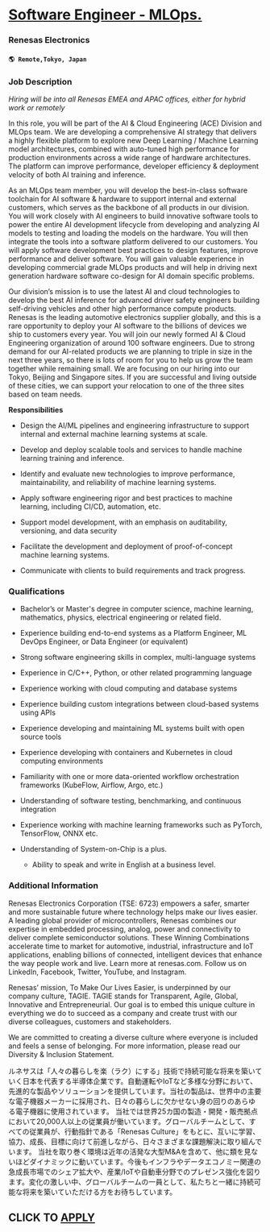 # [Software Engineer - MLOps.](https://www.remotewlb.com/apply/software-engineer-mlops-106847)  
### Renesas Electronics  
#### `🌎 Remote,Tokyo, Japan`  

### **Job Description**

*Hiring will be into all Renesas EMEA and APAC offices, either for hybrid work or remotely*

In this role, you will be part of the AI & Cloud Engineering (ACE) Division and MLOps team. We are developing a comprehensive AI strategy that delivers a highly flexible platform to explore new Deep Learning / Machine Learning model architectures, combined with auto-tuned high performance for production environments across a wide range of hardware architectures. The platform can improve performance, developer efficiency & deployment velocity of both AI training and inference.

As an MLOps team member, you will develop the best-in-class software toolchain for AI software & hardware to support internal and external customers, which serves as the backbone of all products in our division. You will work closely with AI engineers to build innovative software tools to power the entire AI development lifecycle from developing and analyzing AI models to testing and loading the models on the hardware. You will then integrate the tools into a software platform delivered to our customers. You will apply software development best practices to design features, improve performance and deliver software. You will gain valuable experience in developing commercial grade MLOps products and will help in driving next generation hardware software co-design for AI domain specific problems.

Our division’s mission is to use the latest AI and cloud technologies to develop the best AI inference for advanced driver safety engineers building self-driving vehicles and other high performance compute products. Renesas is the leading automotive electronics supplier globally, and this is a rare opportunity to deploy your AI software to the billions of devices we ship to customers every year. You will join our newly formed AI & Cloud Engineering organization of around 100 software engineers. Due to strong demand for our AI-related products we are planning to triple in size in the next three years, so there is lots of room for you to help us grow the team together while remaining small. We are focusing on our hiring into our Tokyo, Beijing and Singapore sites. If you are successful and living outside of these cities, we can support your relocation to one of the three sites based on team needs.

**Responsibilities**

  * Design the AI/ML pipelines and engineering infrastructure to support internal and external machine learning systems at scale. 

  * Develop and deploy scalable tools and services to handle machine learning training and inference. 

  * Identify and evaluate new technologies to improve performance, maintainability, and reliability of machine learning systems. 

  * Apply software engineering rigor and best practices to machine learning, including CI/CD, automation, etc. 

  * Support model development, with an emphasis on auditability, versioning, and data security 

  * Facilitate the development and deployment of proof-of-concept machine learning systems. 

  * Communicate with clients to build requirements and track progress. 

### **Qualifications**

  * Bachelor’s or Master's degree in computer science, machine learning, mathematics, physics, electrical engineering or related field. 

  * Experience building end-to-end systems as a Platform Engineer, ML DevOps Engineer, or Data Engineer (or equivalent) 

  * Strong software engineering skills in complex, multi-language systems 

  * Experience in C/C++, Python, or other related programming language 

  * Experience working with cloud computing and database systems 

  * Experience building custom integrations between cloud-based systems using APIs 

  * Experience developing and maintaining ML systems built with open source tools 

  * Experience developing with containers and Kubernetes in cloud computing environments 

  * Familiarity with one or more data-oriented workflow orchestration frameworks (KubeFlow, Airflow, Argo, etc.) 

  * Understanding of software testing, benchmarking, and continuous integration 

  * Experience working with machine learning frameworks such as PyTorch, TensorFlow, ONNX etc. 

  * Understanding of System-on-Chip is a plus. 

    * Ability to speak and write in English at a business level. 

### **Additional Information**

Renesas Electronics Corporation (TSE: 6723) empowers a safer, smarter and more sustainable future where technology helps make our lives easier. A leading global provider of microcontrollers, Renesas combines our expertise in embedded processing, analog, power and connectivity to deliver complete semiconductor solutions. These Winning Combinations accelerate time to market for automotive, industrial, infrastructure and IoT applications, enabling billions of connected, intelligent devices that enhance the way people work and live. Learn more at renesas.com. Follow us on LinkedIn, Facebook, Twitter, YouTube, and Instagram.

Renesas’ mission, To Make Our Lives Easier, is underpinned by our company culture, TAGIE. TAGIE stands for Transparent, Agile, Global, Innovative and Entrepreneurial. Our goal is to embed this unique culture in everything we do to succeed as a company and create trust with our diverse colleagues, customers and stakeholders.

We are committed to creating a diverse culture where everyone is included and feels a sense of belonging. For more information, please read our Diversity & Inclusion Statement.

ルネサスは「人々の暮らしを楽（ラク）にする」技術で持続可能な将来を築いていく日本を代表する半導体企業です。自動運転やIoTなど多様な分野において、先進的な製品やソリューションを提供しています。当社の製品は、世界中の主要な電子機器メーカーに採用され、日々の暮らしに欠かせない身の回りのあらゆる電子機器に使用されています。 当社では世界25カ国の製造・開発・販売拠点において20,000人以上の従業員が働いています。グローバルチームとして、すべての従業員が、行動指針である「Renesas Culture」をもとに、互いに学習、協力、成長、目標に向けて前進しながら、日々さまざまな課題解決に取り組んでいます。 当社を取り巻く環境は近年の活発な大型M&Aを含めて、他に類を見ないほどダイナミックに動いています。今後もインフラやデータエコノミー関連の急成長市場でのシェア拡大や、産業/IoTや自動車分野でのプレゼンス強化を図ります。変化の激しい中、グローバルチームの一員として、私たちと一緒に持続可能な将来を築いていただける方をお待ちしています。

  
## CLICK TO [APPLY](https://www.remotewlb.com/apply/software-engineer-mlops-106847)

